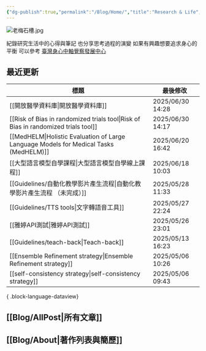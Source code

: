 ```yaml
---
{"dg-publish":true,"permalink":"/Blog/Home/","title":"Research & Life","contentClasses":"cards","tags":["blog","gardenEntry"],"created":"2023-02-16T00:00:00.000Z","updated":"2024-05-17T10:41"}
---
```



![老梅石槽.jpg](/img/user/Blog/images/%E8%80%81%E6%A2%85%E7%9F%B3%E6%A7%BD.jpg)

紀錄研究生活中的心得與筆記
也分享思考過程的演變
如果有興趣想要追求身心的平衡
可以參考 [臺灣身心中軸覺察發展中心](https://bmaa.tw)

## 最近更新

| 標題                                                                                       | 最後修改              |
| ---------------------------------------------------------------------------------------- | ----------------- |
| [[開放醫學資料庫\|開放醫學資料庫]]                                                                  | 2025/06/30  14:28 |
| [[Risk of Bias in randomized trials tool\|Risk of Bias in randomized trials tool]]    | 2025/06/30  14:17 |
| [[MedHELM\|Holistic Evaluation of Large Language Models for Medical Tasks (MedHELM)]] | 2025/06/20  16:42 |
| [[大型語言模型自學課程\|大型語言模型自學線上課程]]                                                          | 2025/06/18  10:03 |
| [[Guidelines/自動化教學影片產生流程\|自動化教學影片產生流程 （未完成）]]                                         | 2025/05/28  11:33 |
| [[Guidelines/TTS tools\|文字轉語音工具]]                                                     | 2025/05/27  22:24 |
| [[雅婷API測試\|雅婷API測試]]                                                                  | 2025/05/26  23:01 |
| [[Guidelines/teach-back\|Teach-back]]                                                 | 2025/05/13  16:23 |
| [[Ensemble Refinement strategy\|Ensemble Refinement strategy]]                        | 2025/05/06  10:26 |
| [[self-consistency strategy\|self-consistency strategy]]                              | 2025/05/06  09:43 |

{ .block-language-dataview}

## [[Blog/AllPost\|所有文章]]

## [[Blog/About\|著作列表與簡歷]]
